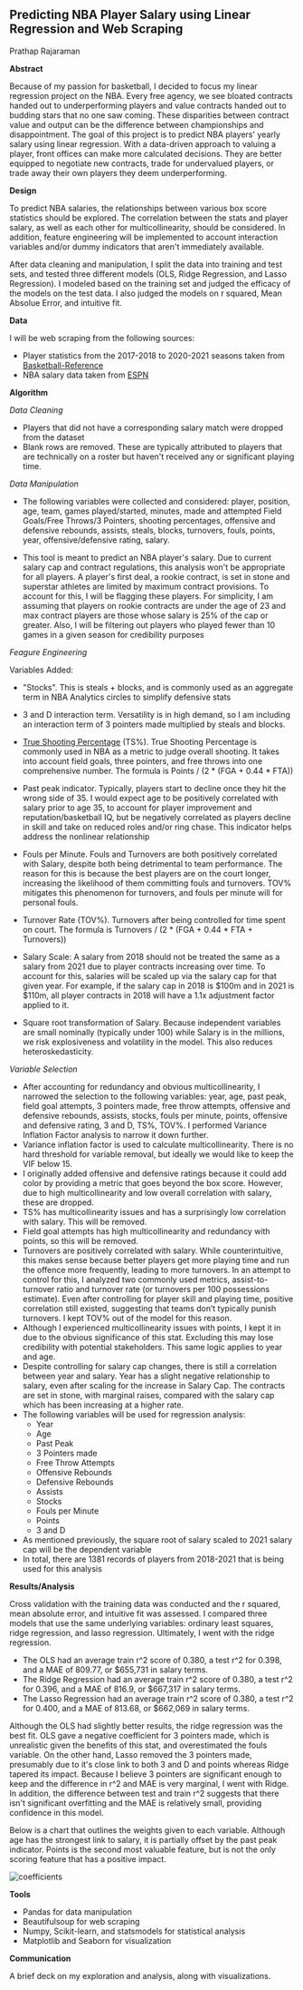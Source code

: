 ## **Predicting NBA Player Salary using Linear Regression and Web Scraping**

Prathap Rajaraman

**Abstract**

Because of my passion for basketball, I decided to focus my linear regression project on the NBA. Every free agency, we see bloated contracts handed out to underperforming players and value contracts handed out to budding stars that no one saw coming. These disparities between contract value and output can be the difference between championships and disappointment. The goal of this project is to predict NBA players' yearly salary using linear regression. With a data-driven approach to valuing a player, front offices can make more calculated decisions. They are better equipped to negotiate new contracts, trade for undervalued players, or trade away their own players they deem underperforming.



**Design**

To predict NBA salaries, the relationships between various box score statistics should be explored. The correlation between the stats and player salary, as well as each other for multicollinearity, should be considered. In addition, feature engineering will be implemented to account interaction variables and/or dummy indicators that aren't immediately available.



After data cleaning and manipulation, I split the data into training and test sets, and tested three different models (OLS, Ridge Regression, and Lasso Regression). I modeled based on the training set and judged the efficacy of the models on the test data. I also judged the models on r squared, Mean Absolue Error, and intuitive fit.



**Data**

I will be web scraping from the following sources:

- Player statistics from the 2017-2018 to 2020-2021 seasons taken from [Basketball-Reference](www.basketball-reference.com)
- NBA salary data taken from [ESPN](http://www.espn.com/nba/salaries)



**Algorithm**

*Data Cleaning*

- Players that did not have a corresponding salary match were dropped from the dataset
- Blank rows are removed. These are typically attributed to players that are technically on a roster but haven't received any or significant playing time.

*Data Manipulation*

- The following variables were collected and considered: player, position, age, team, games played/started, minutes, made and attempted Field Goals/Free Throws/3 Pointers, shooting percentages, offensive and defensive rebounds, assists, steals, blocks, turnovers, fouls, points, year, offensive/defensive rating, salary.

- This tool is meant to predict an NBA player's salary. Due to current salary cap and contract regulations, this analysis won't be appropriate for all players. A player's first deal, a rookie contract, is set in stone and superstar athletes are limited by maximum contract provisions. To account for this, I will be flagging these players. For simplicity, I am assuming that players on rookie contracts are under the age of 23 and max contract players are those whose salary is 25% of the cap or greater. Also, I will be filtering out players who played fewer than 10 games in a given season for credibility purposes



*Feagure Engineering*

Variables Added:

- "Stocks". This is steals + blocks, and is commonly used as an aggregate term in NBA Analytics circles to simplify defensive stats

- 3 and D interaction term. Versatility is in high demand, so I am including an interaction term of 3 pointers made multiplied by steals and blocks.

- [True Shooting Percentage](https://www.breakthroughbasketball.com/stats/tsp_calc.html) (TS%). True Shooting Percentage is commonly used in NBA as a metric to judge overall shooting. It takes into account field goals, three pointers, and free throws into one comprehensive number. The formula is Points / (2 * (FGA + 0.44 * FTA))

- Past peak indicator. Typically, players start to decline once they hit the wrong side of 35. I would expect age to be positively correlated with salary prior to age 35, to account for player improvement and reputation/basketball IQ, but be negatively correlated as players decline in skill and take on reduced roles and/or ring chase. This indicator helps address the nonlinear relationship


- Fouls per Minute. Fouls and Turnovers are both positively correlated with Salary, despite both being detrimental to team performance. The reason for this is because the best players are on the court longer, increasing the likelihood of them committing fouls and turnovers. TOV% mitigates this phenomenon for turnovers, and fouls per minute will for personal fouls.
- Turnover Rate (TOV%). Turnovers after being controlled for time spent on court. The formula is Turnovers / (2 * (FGA + 0.44 * FTA + Turnovers))
- Salary Scale: A salary from 2018 should not be treated the same as a salary from 2021 due to player contracts increasing over time. To account for this, salaries will be scaled up via the salary cap for that given year. For example, if the salary cap in 2018 is $100m and in 2021 is $110m, all player contracts in 2018 will have a 1.1x adjustment factor applied to it.
- Square root transformation of Salary. Because independent variables are small nominally (typically under 100) while Salary is in the millions, we risk explosiveness and volatility in the model. This also reduces heteroskedasticity.



*Variable Selection*

- After accounting for redundancy and obvious multicollinearity, I narrowed the selection to the following variables: year, age, past peak, field goal attempts, 3 pointers made, free throw attempts, offensive and defensive rebounds, assists, stocks, fouls per minute, points, offensive and defensive rating, 3 and D, TS%, TOV%. I performed Variance Inflation Factor analysis to narrow it down further.
- Variance inflation factor is used to calculate multicollinearity. There is no hard threshold for variable removal, but ideally we would like to keep the VIF below 15.
- I originally added offensive and defensive ratings because it could add color by providing a metric that goes beyond the box score. However, due to high multicollinearity and low overall correlation with salary, these are dropped.
- TS% has multicollinearity issues and has a surprisingly low correlation with salary. This will be removed.
- Field goal attempts has high multicollinearity and redundancy with points, so this will be removed.
- Turnovers are positively correlated with salary. While counterintuitive, this makes sense because better players get more playing time and run the offence more frequently, leading to more turnovers. In an attempt to control for this, I analyzed two commonly used metrics, assist-to-turnover ratio and turnover rate (or turnovers per 100 possessions estimate). Even after controlling for player skill and playing time, positive correlation still existed, suggesting that teams don’t typically punish turnovers. I kept TOV% out of the model for this reason.
- Although I experienced multicollinearity issues with points, I kept it in due to the obvious significance of this stat. Excluding this may lose credibility with potential stakeholders. This same logic applies to year and age.
- Despite controlling for salary cap changes, there is still a correlation between year and salary. Year has a slight negative relationship to salary, even after scaling for the increase in Salary Cap. The contracts are set in stone, with marginal raises, compared with the salary cap which has been increasing at a higher rate.
- The following variables will be used for regression analysis:
  - Year
  - Age
  - Past Peak
  - 3 Pointers made
  - Free Throw Attempts
  - Offensive Rebounds
  - Defensive Rebounds
  - Assists
  - Stocks
  - Fouls per Minute
  - Points
  - 3 and D
- As mentioned previously, the square root of salary scaled to 2021 salary cap will be the dependent variable
- In total, there are 1381 records of players from 2018-2021 that is being used for this analysis



**Results/Analysis**

Cross validation with the training data was conducted and the r squared, mean absolute error, and intuitive fit was assessed. I compared three models that use the same underlying variables: ordinary least squares, ridge regression, and lasso regression. Ultimately, I went with the ridge regression.

- The OLS had an average train r^2 score of 0.380, a test r^2 for 0.398, and a MAE of 809.77, or $655,731 in salary terms.
- The Ridge Regression had an average train r^2 score of 0.380, a test r^2 for 0.396, and a MAE of 816.9, or $667,317 in salary terms.
- The Lasso Regression had an average train r^2 score of 0.380, a test r^2 for 0.400, and a MAE of 813.68, or $662,069 in salary terms.

Although the OLS had slightly better results, the ridge regression was the best fit. OLS gave a negative coefficient for 3 pointers made, which is unrealistic given the benefits of this stat, and overestimated the fouls variable. On the other hand, Lasso removed the 3 pointers made, presumably due to it's close link to both 3 and D and points whereas Ridge tapered its impact. Because I believe 3 pointers are significant enough to keep and the difference in r^2 and MAE is very marginal, I went with Ridge. In addition, the difference between test and train r^2 suggests that there isn't significant overfitting and the MAE is relatively small, providing confidence in this model.

Below is a chart that outlines the weights given to each variable. Although age has the strongest link to salary, it is partially offset by the past peak indicator. Points is the second most valuable feature, but is not the only scoring feature that has a positive impact.

![coefficients](https://github.com/prathapr91/linear_regression_NBA/blob/main/coefficients.png)

**Tools**

- Pandas for data manipulation
- Beautifulsoup for web scraping
- Numpy, Scikit-learn, and statsmodels for statistical analysis
- Matplotlib and Seaborn for visualization



**Communication**

A brief deck on my exploration and analysis, along with visualizations.

